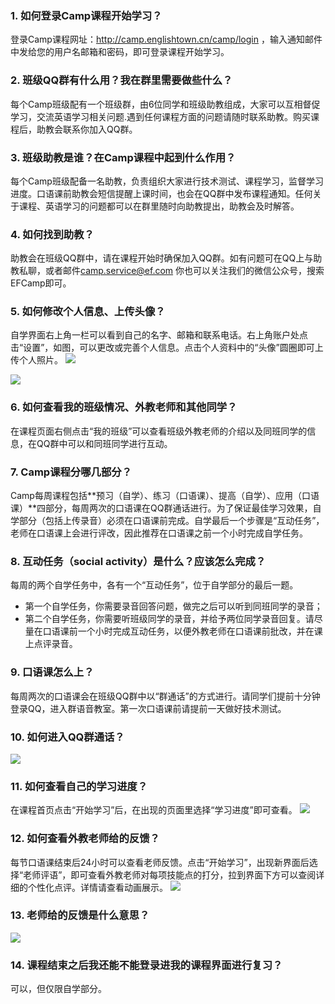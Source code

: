 ### 1. 如何登录Camp课程开始学习？
登录Camp课程网址：http://camp.englishtown.cn/camp/login
，输入通知邮件中发给您的用户名邮箱和密码，即可登录课程开始学习。

### 2. 班级QQ群有什么用？我在群里需要做些什么？
每个Camp班级配有一个班级群，由6位同学和班级助教组成，大家可以互相督促学习，交流英语学习相关问题.遇到任何课程方面的问题请随时联系助教。购买课程后，助教会联系你加入QQ群。
 
### 3.	班级助教是谁？在Camp课程中起到什么作用？
每个Camp班级配备一名助教，负责组织大家进行技术测试、课程学习，监督学习进度。口语课前助教会短信提醒上课时间，也会在QQ群中发布课程通知。任何关于课程、英语学习的问题都可以在群里随时向助教提出，助教会及时解答。

### 4.	如何找到助教？
助教会在班级QQ群中，请在课程开始时确保加入QQ群。如有问题可在QQ上与助教私聊，或者邮件[camp.service@ef.com](mailto:camp.service@ef.com) 你也可以关注我们的微信公众号，搜索EFCamp即可。

### 5.	如何修改个人信息、上传头像？
自学界面右上角一栏可以看到自己的名字、邮箱和联系电话。右上角账户处点击“设置”，如图，可以更改或完善个人信息。点击个人资料中的“头像”圆圈即可上传个人照片。
![](/images/camp/1.jpg)

![](/images/camp/2.jpg)
   
### 6.	如何查看我的班级情况、外教老师和其他同学？
在课程页面右侧点击“我的班级”可以查看班级外教老师的介绍以及同班同学的信息，在QQ群中可以和同班同学进行互动。

### 7.	Camp课程分哪几部分？
Camp每周课程包括**预习（自学）、练习（口语课）、提高（自学）、应用（口语课）**四部分，每周两次的口语课在QQ群通话进行。为了保证最佳学习效果，自学部分（包括上传录音）必须在口语课前完成。自学最后一个步骤是“互动任务”，老师在口语课上会进行评改，因此推荐在口语课之前一个小时完成自学任务。

### 8. 互动任务（social activity）是什么？应该怎么完成？
每周的两个自学任务中，各有一个“互动任务”，位于自学部分的最后一题。
- 第一个自学任务，你需要录音回答问题，做完之后可以听到同班同学的录音；
- 第二个自学任务，你需要听班级同学的录音，并给予两位同学录音回复。请尽量在口语课前一个小时完成互动任务，以便外教老师在口语课前批改，并在课上点评录音。

### 9. 口语课怎么上？
每周两次的口语课会在班级QQ群中以“群通话”的方式进行。请同学们提前十分钟登录QQ，进入群语音教室。第一次口语课前请提前一天做好技术测试。

### 10.	如何进入QQ群通话？
![](/images/camp/3.gif)

### 11.	如何查看自己的学习进度？
在课程首页点击“开始学习”后，在出现的页面里选择“学习进度”即可查看。
![](/images/camp/4.jpg)

### 12.	如何查看外教老师给的反馈？
每节口语课结束后24小时可以查看老师反馈。点击“开始学习”，出现新界面后选择“老师评语”，即可查看外教老师对每项技能点的打分，拉到界面下方可以查阅详细的个性化点评。详情请查看动画展示。 
![](/images/camp/5.gif)

### 13.	老师给的反馈是什么意思？
![](/images/camp/6.jpg)

### 14.	课程结束之后我还能不能登录进我的课程界面进行复习？
可以，但仅限自学部分。